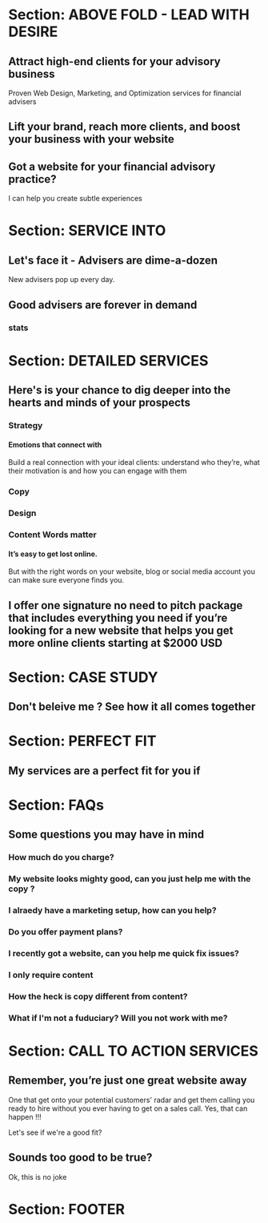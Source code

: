 # Section: ABOVE FOLD - LEAD WITH DESIRE

## Attract high-end clients for your advisory business


Proven Web Design, Marketing, and Optimization services for financial advisers 

## Lift your brand, reach more clients, and boost your business with your website 

## Got a website for your financial advisory practice? 

I can help you create subtle experiences 

# Section: SERVICE INTO

## Let's face it - Advisers are dime-a-dozen

New advisers pop up every day. 

## Good advisers are forever in demand

### stats

# Section: DETAILED SERVICES

## Here's is your chance to dig deeper into the hearts and minds of your prospects

### Strategy

#### Emotions that connect with 

Build a real connection with your ideal clients: understand who they’re, what their motivation is and how you can engage with them 


### Copy

### Design


### Content Words matter

#### It’s easy to get lost online. 

But with the right words on your website, blog or social media account you can make sure everyone finds you.


## I offer one signature no need to pitch package that includes everything you need if you’re looking for a new website that helps you get more online clients starting at $2000 USD

# Section: CASE STUDY

## Don't beleive me ? See how it all comes together

# Section: PERFECT FIT

## My services are a perfect fit for you if 


# Section: FAQs

## Some questions you may have in mind

### How much do you charge? 

### My website looks mighty good, can you just help me with the copy ?

### I alraedy have a marketing setup, how can you help?

### Do you offer payment plans? 

### I recently got a website, can you help me quick fix issues? 

### I only require content 

### How the heck is copy different from content? 

### What if I'm not a fuduciary? Will you not work with me? 


# Section: CALL TO ACTION SERVICES

## Remember, you’re just one great website away

One that get onto your potential customers' radar and get them calling you ready to hire without you ever having to get on a sales call. Yes, that can happen !!!

Let's see if we're a good fit? 

## Sounds too good to be true? 

Ok, this is no joke 



# Section: FOOTER
